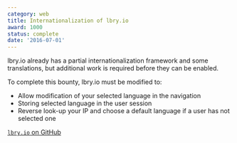 ```yaml
---
category: web
title: Internationalization of lbry.io
award: 1000
status: complete
date: '2016-07-01'
---
```


lbry.io already has a partial internationalization framework and some translations, but additional work is required before they can be enabled.

To complete this bounty, lbry.io must be modified to:

- Allow modification of your selected language in the navigation
- Storing selected language in the user session
- Reverse look-up your IP and choose a default language if a user has not selected one

[`lbry.io` on GitHub](https://github.com/lbryio/lbry.io)
